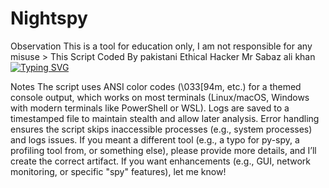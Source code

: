# Nightspy
Observation This is a tool for education only, I am not responsible for any misuse > This Script Coded By pakistani Ethical Hacker Mr Sabaz ali khan
<a href="https://git.io/typing-svg"><img src="https://readme-typing-svg.demolab.com?font=Fira+Code&pause=1000&color=43B824&background=FFFEFC00&width=650&lines=NightSpy+Tools+Coded+By;PAkISTANI+ETHICAL+HACKER+MR+SABAZ+ALI+KHAN;TOOLS+LUNCH+DATE+22%2F06%2F2025;CONTECT+NUMBER+%2B923409777222" alt="Typing SVG" /></a>

Notes
The script uses ANSI color codes (\033[94m, etc.) for a themed console output, which works on most terminals (Linux/macOS, Windows with modern terminals like PowerShell or WSL).
Logs are saved to a timestamped file to maintain stealth and allow later analysis.
Error handling ensures the script skips inaccessible processes (e.g., system processes) and logs issues.
If you meant a different tool (e.g., a typo for py-spy, a profiling tool from, or something else), please provide more details, and I’ll create the correct artifact.
If you want enhancements (e.g., GUI, network monitoring, or specific "spy" features), let me know!
